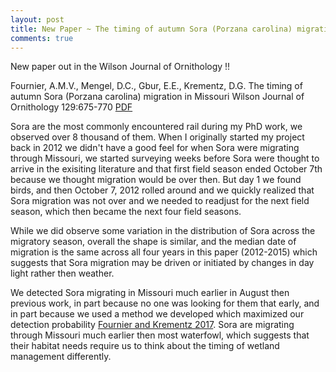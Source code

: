```yaml
---
layout: post
title: New Paper ~ The timing of autumn Sora (Porzana carolina) migration in Missouri
comments: true
---
```



New paper out in the Wilson Journal of Ornithology !!

Fournier, A.M.V., Mengel, D.C., Gbur, E.E., Krementz, D.G. The timing of autumn Sora (Porzana carolina) migration in Missouri Wilson Journal of Ornithology 129:675-770 [PDF](https://github.com/aurielfournier/aurielfournier.github.io/blob/master/_pdfs/Fournier_et_al_2017_Wilson.pdf)

Sora are the most commonly encountered rail during my PhD work, we observed over 8 thousand of them. When I originally started my project back in 2012 we didn't have a good feel for when Sora were migrating through Missouri, we started surveying weeks before Sora were thought to arrive in the exisiting literature and that first field season ended October 7th because we thought migration would be over then. But day 1 we found birds, and then October 7, 2012 rolled around and we quickly realized that Sora migration was not over and we needed to readjust for the next field season, which then became the next four field seasons. 

While we did observe some variation in the distribution of Sora across the migratory season, overall the shape is similar, and the median date of migration is the same across all four years in this paper (2012-2015) which suggests that Sora migration may be driven or initiated by changes in day light rather then weather. 

We detected Sora migrating in Missouri much earlier in August then previous work, in part because no one was looking for them that early, and in part because we used a method we developed which maximized our detection probability [Fournier and Krementz 2017](https://github.com/aurielfournier/aurielfournier.github.io/blob/master/_pdfs/Fournier_et_al-2017-Wildlife_Society_Bulletin.pdf). Sora are migrating through Missouri much earlier then most waterfowl, which suggests that their habitat needs require us to think about the timing of wetland management differently. 





